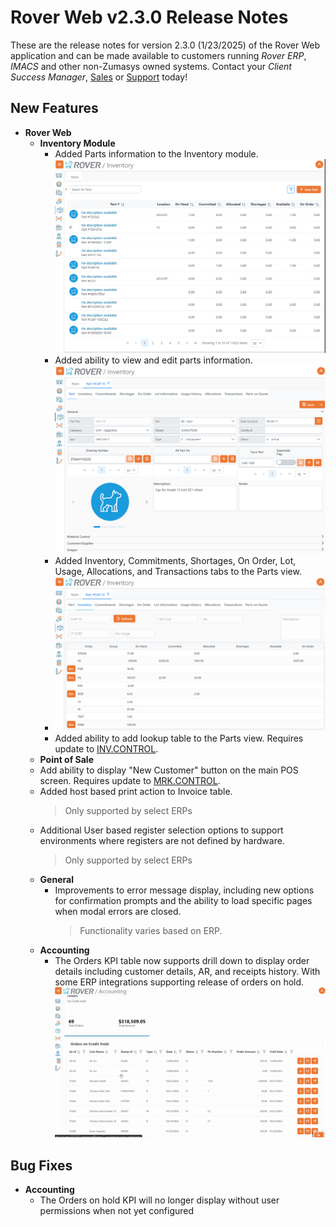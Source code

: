 # Rover Web v2.3.0 Release Notes

<badge text= "Version 2.3.0" vertical="middle" />

<PageHeader />

These are the release notes for version 2.3.0 (1/23/2025) of the Rover Web application and can be made available to customers running _Rover ERP_, _IMACS_ and other non-Zumasys owned systems. Contact your _Client Success Manager_, [Sales](mailto:sales@zumasys.com?subject=Rover%20Web%20v2.3.0) or [Support](mailto:help@zumasys.com?subject=Rover%20Web%20v2.3.0) today!

## New Features

- **Rover Web**
  - **Inventory Module**
    - Added Parts information to the Inventory module.
      ![Parts Table](./inventory-parts.png)
    - Added ability to view and edit parts information.
      ![Part View](./inventory-parts-2.png)
    - Added Inventory, Commitments, Shortages, On Order, Lot, Usage, Allocations, and Transactions tabs to the Parts view.
    - ![Part Inventory](./inventory-parts-3.png)
    - Added ability to add lookup table to the Parts view. Requires update to [INV.CONTROL](../../../../rover/AP-OVERVIEW/AP-ENTRY/AP-E/AP-E-2/INV-CONTROL/INV-CONTROL-2/README.md).
  - **Point of Sale**
  - Add ability to display "New Customer" button on the main POS screen. Requires update to [MRK.CONTROL](../../../../rover/AP-OVERVIEW/AP-ENTRY/AP-E/AP-E-1/CURRENCY-CONTROL/SO-E/MRK-CONTROL/MRK-CONTROL-6/README.md#pos-show-new-customer-button).
  - Added host based print action to Invoice table.
    > Only supported by select ERPs
  - Additional User based register selection options to support environments where registers are not defined by hardware.
    > Only supported by select ERPs
  - **General**
    - Improvements to error message display, including new options for confirmation prompts and the ability to load specific pages when modal errors are closed.
      > Functionality varies based on ERP.
  - **Accounting**
    - The Orders KPI table now supports drill down to display order details including customer details, AR, and receipts history. With some ERP integrations supporting release of orders on hold.
      ![Accounting Order Details](./accounting-order-details.gif)

## Bug Fixes
  - **Accounting**
    - The Orders on hold KPI will no longer display without user permissions when not yet configured